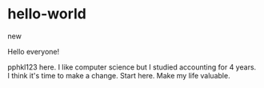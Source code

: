 # hello-world
new

Hello everyone!

pphkl123 here. I like computer science but I studied accounting for 4 years.
I think it's time to make a change. Start here. Make my life valuable.
